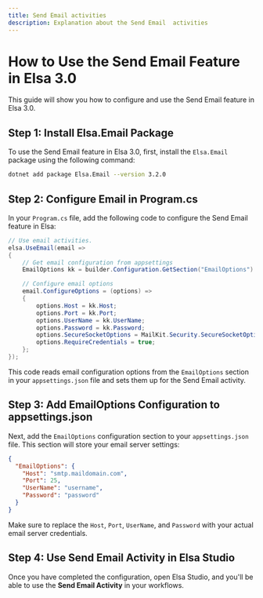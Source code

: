 ```yaml
---
title: Send Email activities
description: Explanation about the Send Email  activities
---
```



# How to Use the Send Email Feature in Elsa 3.0

This guide will show you how to configure and use the Send Email feature in Elsa 3.0.

## Step 1: Install Elsa.Email Package

To use the Send Email feature in Elsa 3.0, first, install the `Elsa.Email` package using the following command:

```bash
dotnet add package Elsa.Email --version 3.2.0
```

## Step 2: Configure Email in Program.cs

In your `Program.cs` file, add the following code to configure the Send Email feature in Elsa:

```csharp
// Use email activities.
elsa.UseEmail(email =>
{
    // Get email configuration from appsettings
    EmailOptions kk = builder.Configuration.GetSection("EmailOptions").Get<EmailOptions>();

    // Configure email options
    email.ConfigureOptions = (options) =>
    {
        options.Host = kk.Host;
        options.Port = kk.Port;
        options.UserName = kk.UserName;
        options.Password = kk.Password;
        options.SecureSocketOptions = MailKit.Security.SecureSocketOptions.SslOnConnect;
        options.RequireCredentials = true;
    };
});
```

This code reads email configuration options from the `EmailOptions` section in your `appsettings.json` file and sets them up for the Send Email activity.

## Step 3: Add EmailOptions Configuration to appsettings.json

Next, add the `EmailOptions` configuration section to your `appsettings.json` file. This section will store your email server settings:

```json
{
  "EmailOptions": {
    "Host": "smtp.maildomain.com",
    "Port": 25,
    "UserName": "username",
    "Password": "password"
  }
}
```

Make sure to replace the `Host`, `Port`, `UserName`, and `Password` with your actual email server credentials.

## Step 4: Use Send Email Activity in Elsa Studio

Once you have completed the configuration, open Elsa Studio, and you'll be able to use the **Send Email Activity** in your workflows.
